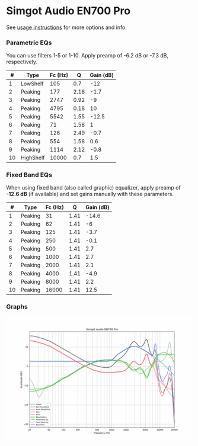 # Simgot Audio EN700 Pro
See [usage instructions](https://github.com/jaakkopasanen/AutoEq#usage) for more options and info.

### Parametric EQs
You can use filters 1-5 or 1-10. Apply preamp of -6.2 dB or -7.3 dB, respectively.

|   # | Type      |   Fc (Hz) |    Q |   Gain (dB) |
|-----|-----------|-----------|------|-------------|
|   1 | LowShelf  |       105 | 0.7  |       -12   |
|   2 | Peaking   |       177 | 2.16 |        -1.7 |
|   3 | Peaking   |      2747 | 0.92 |        -9   |
|   4 | Peaking   |      4795 | 0.18 |        10   |
|   5 | Peaking   |      5542 | 1.55 |       -12.5 |
|   6 | Peaking   |        71 | 1.58 |         1   |
|   7 | Peaking   |       126 | 2.49 |        -0.7 |
|   8 | Peaking   |       554 | 1.58 |         0.6 |
|   9 | Peaking   |      1114 | 2.12 |        -0.8 |
|  10 | HighShelf |     10000 | 0.7  |         1.5 |

### Fixed Band EQs
When using fixed band (also called graphic) equalizer, apply preamp of **-12.6 dB** (if available) and set gains manually with these parameters.

|   # | Type    |   Fc (Hz) |    Q |   Gain (dB) |
|-----|---------|-----------|------|-------------|
|   1 | Peaking |        31 | 1.41 |       -14.6 |
|   2 | Peaking |        62 | 1.41 |        -6   |
|   3 | Peaking |       125 | 1.41 |        -3.7 |
|   4 | Peaking |       250 | 1.41 |        -0.1 |
|   5 | Peaking |       500 | 1.41 |         2.7 |
|   6 | Peaking |      1000 | 1.41 |         2.7 |
|   7 | Peaking |      2000 | 1.41 |         2.1 |
|   8 | Peaking |      4000 | 1.41 |        -4.9 |
|   9 | Peaking |      8000 | 1.41 |         2.2 |
|  10 | Peaking |     16000 | 1.41 |        12.5 |

### Graphs
![](./Simgot%20Audio%20EN700%20Pro.png)
